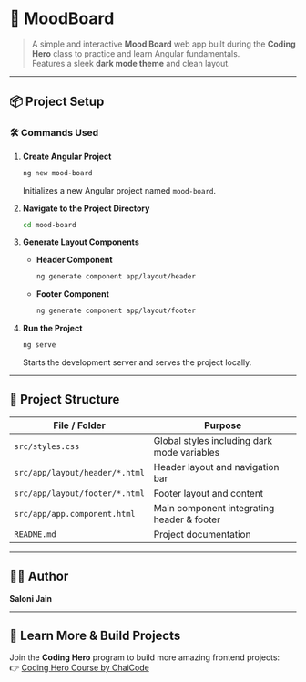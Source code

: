 # 🌙 MoodBoard

> A simple and interactive **Mood Board** web app built during the **Coding Hero** class to practice and learn Angular fundamentals.  
> Features a sleek **dark mode theme** and clean layout.

---

## 📦 Project Setup

### 🛠 Commands Used

1. **Create Angular Project**
   ```bash
   ng new mood-board
   ```
   Initializes a new Angular project named `mood-board`.

2. **Navigate to the Project Directory**
   ```bash
   cd mood-board
   ```

3. **Generate Layout Components**
   - **Header Component**
     ```bash
     ng generate component app/layout/header
     ```
   - **Footer Component**
     ```bash
     ng generate component app/layout/footer
     ```

4. **Run the Project**
   ```bash
   ng serve
   ```
   Starts the development server and serves the project locally.

---

## 📁 Project Structure

| File / Folder                          | Purpose                                      |
|---------------------------------------|----------------------------------------------|
| `src/styles.css`                      | Global styles including dark mode variables  |
| `src/app/layout/header/*.html`        | Header layout and navigation bar             |
| `src/app/layout/footer/*.html`        | Footer layout and content                    |
| `src/app/app.component.html`          | Main component integrating header & footer   |
| `README.md`                           | Project documentation                        |

---

## 👩‍💻 Author

**Saloni Jain**

---

## 🚀 Learn More & Build Projects

Join the **Coding Hero** program to build more amazing frontend projects:  
👉 [Coding Hero Course by ChaiCode](https://courses.chaicode.com/learn/batch/about?bundleId=226894)
